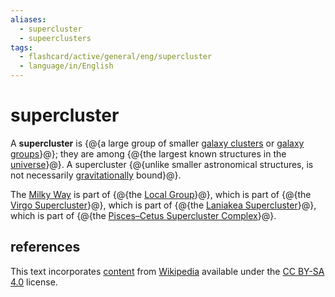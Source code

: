 ```yaml
---
aliases:
  - supercluster
  - supeerclusters
tags:
  - flashcard/active/general/eng/supercluster
  - language/in/English
---
```


# supercluster

A __supercluster__ is {@{a large group of smaller [galaxy clusters](galaxy%20cluster.md) or [galaxy groups](galaxy%20group.md)}@}; they are among {@{the largest known structures in the [universe](universe.md)}@}. A supercluster {@{unlike smaller astronomical structures, is not necessarily [gravitationally](gravity.md) bound}@}. <!--SR:!2026-05-08,472,310!2025-07-01,282,330!2027-12-04,961,339-->

The [Milky Way](Milky%20Way.md) is part of {@{the [Local Group](Local%20Group.md)}@}, which is part of {@{the [Virgo Supercluster](Virgo%20Supercluster.md)}@}, which is part of {@{the [Laniakea Supercluster](Laniakea%20Supercluster.md)}@}, which is part of {@{the [Pisces–Cetus Supercluster Complex](Pisces–Cetus%20Supercluster%20Complex.md)}@}. <!--SR:!2026-09-05,557,310!2026-03-21,417,290!2026-04-17,435,290!2026-05-15,480,310-->

## references

This text incorporates [content](https://en.wikipedia.org/wiki/supercluster) from [Wikipedia](Wikipedia.md) available under the [CC BY-SA 4.0](https://creativecommons.org/licenses/by-sa/4.0/) license.

